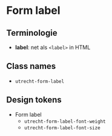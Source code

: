 # Form label

## Terminologie

- **label**: net als `<label>` in HTML

## Class names

- `utrecht-form-label`

## Design tokens

- Form label
  - `utrecht-form-label-font-weight`
  - `utrecht-form-label-font-size`
